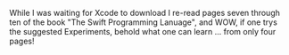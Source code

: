 While I was waiting for Xcode to download I re-read pages seven through ten of the book 
"The Swift Programming Lanuage", and WOW, if one trys the suggested Experiments, behold 
what one can learn ... from only four pages!
